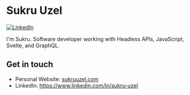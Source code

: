 # Sukru Uzel

[![LinkedIn](https://img.shields.io/badge/LinkedIn-blue?style=flat&logo=linkedin&labelColor=blue)](https://www.linkedin.com/in/sukru-uzel)

I'm Sukru. Software developer working with Headless APIs, JavaScript, Svelte, and GraphQL.

## Get in touch
- Personal Website: [sukruuzel.com](https://www.sukruuzel.com)
- LinkedIn: https://www.linkedin.com/in/sukru-uzel
